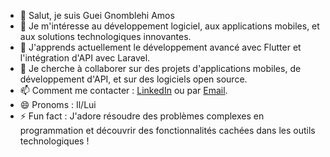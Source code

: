 - 👋 Salut, je suis Guei Gnomblehi Amos  
- 👀 Je m'intéresse au développement logiciel, aux applications mobiles, et aux solutions technologiques innovantes.  
- 🌱 J'apprends actuellement le développement avancé avec Flutter et l'intégration d'API avec Laravel.  
- 💞️ Je cherche à collaborer sur des projets d'applications mobiles, de développement d'API, et sur des logiciels open source.  
- 📫 Comment me contacter : [LinkedIn](https://www.linkedin.com/in/guei-gnomblehi-amos) ou par [Email](mailto:gueiamos1401@gmail.com).  
- 😄 Pronoms : Il/Lui  
- ⚡ Fun fact : J'adore résoudre des problèmes complexes en programmation et découvrir des fonctionnalités cachées dans les outils technologiques !  

<!---
GueiAmos/GueiAmos is a ✨ special ✨ repository because its `README.md` (this file) appears on your GitHub profile.
You can click the Preview link to take a look at your changes.
--->

